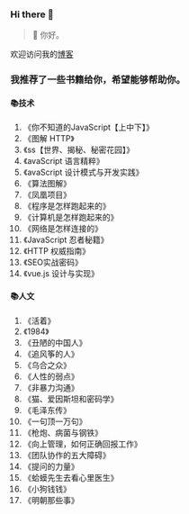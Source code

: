 ### Hi there 👋

> 🌱 你好。

欢迎访问我的[博客](https://github.com/wuweijia/work-life-balance/issues)

### 我推荐了一些书籍给你，希望能够帮助你。

#### 📚技术
1. 《你不知道的JavaScript【上中下】》
2. 《图解 HTTP》
3. 《ss【世界、揭秘、秘密花园】》
4. 《avaScript 语言精粹》
5. 《avaScript 设计模式与开发实践》
6. 《算法图解》
7. 《凤凰项目》
8. 《程序是怎样跑起来的》
9. 《计算机是怎样跑起来的》
10. 《网络是怎样连接的》
11. 《JavaScript 忍者秘籍》
12. 《HTTP 权威指南》
13. 《SEO实战密码》
14. 《vue.js 设计与实现》

#### 📚人文

1. 《活着》
2. 《1984》
3. 《丑陋的中国人》
4. 《追风筝的人》
5. 《乌合之众》
6. 《人性的弱点》
7. 《非暴力沟通》
8. 《猫、爱因斯坦和密码学》
9. 《毛泽东传》
10. 《一句顶一万句》
11. 《枪炮、病菌与钢铁》
12. 《向上管理，如何正确回报工作》
13. 《团队协作的五大障碍》
14. 《提问的力量》
15. 《蛤蟆先生去看心里医生》
16. 《小狗钱钱》
17. 《明朝那些事》

